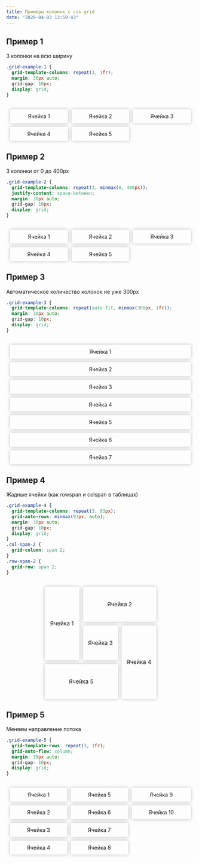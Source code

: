 ```yaml
---
title: Примеры колонок с css grid
date: "2020-04-03 13:59:43"
---
```


<div class="mt-80"></div>

<style>
  .grid-example-wrapper {
    /* transform: translate(-50%, 0); */
    position: relative;
    margin-right: auto;
    margin-left: auto;
    max-width: 1200px;
    padding: 0 10px;
    /*
    width: 100vw;
    left: 50%;
    */
  }
  .cell-example {
    box-shadow: 0 0 10px 0 rgba(0, 0, 0, 0.25);
    justify-items: center;
    align-items: center;
    border-radius: 3px;
    padding: 10px;
    display: grid;
  }
  .cell-example--x2 {
    grid-column: span 2;
  }
  .cell-example--y2 {
    grid-row: span 2;
  }
</style>

## Пример 1

3 колонки на всю ширину

```css
.grid-example-1 {
  grid-template-columns: repeat(3, 1fr);
  margin: 30px auto;
  grid-gap: 10px;
  display: grid;
}
```

<style>
.grid-example-1 {
  grid-template-columns: repeat(3, 1fr);
  margin: 30px auto;
  grid-gap: 10px;
  display: grid;
}
</style>

<div class="grid-example-wrapper">
  <div class="grid-example-1">
    <div class="cell-example">Ячейка 1</div>
    <div class="cell-example">Ячейка 2</div>
    <div class="cell-example">Ячейка 3</div>
    <div class="cell-example">Ячейка 4</div>
    <div class="cell-example">Ячейка 5</div>
  </div>
</div>

<div class="mt-80"></div>

## Пример 2

3 колонки от 0 до 400px

```css
.grid-example-2 {
  grid-template-columns: repeat(3, minmax(0, 400px));
  justify-content: space-between;
  margin: 30px auto;
  grid-gap: 10px;
  display: grid;
}
```

<style>
.grid-example-2 {
  grid-template-columns: repeat(3, minmax(0, 400px));
  justify-content: space-between;
  margin: 30px auto;
  grid-gap: 10px;
  display: grid;
}
</style>

<div class="grid-example-wrapper">
  <div class="grid-example-2">
    <div class="cell-example">Ячейка 1</div>
    <div class="cell-example">Ячейка 2</div>
    <div class="cell-example">Ячейка 3</div>
    <div class="cell-example">Ячейка 4</div>
    <div class="cell-example">Ячейка 5</div>
  </div>
</div>

<div class="mt-80"></div>

## Пример 3

Автоматическое количество колонок не уже 300px

```css
.grid-example-3 {
  grid-template-columns: repeat(auto-fit, minmax(300px, 1fr));
  margin: 30px auto;
  grid-gap: 10px;
  display: grid;
}
```

<style>
.grid-example-3 {
  grid-template-columns: repeat(auto-fit, minmax(300px, 1fr));
  margin: 30px auto;
  grid-gap: 10px;
  display: grid;
}
</style>

<div class="grid-example-wrapper">
  <div class="grid-example-3">
    <div class="cell-example">Ячейка 1</div>
    <div class="cell-example">Ячейка 2</div>
    <div class="cell-example">Ячейка 3</div>
    <div class="cell-example">Ячейка 4</div>
    <div class="cell-example">Ячейка 5</div>
    <div class="cell-example">Ячейка 6</div>
    <div class="cell-example">Ячейка 7</div>
  </div>
</div>

<div class="mt-80"></div>

## Пример 4

Жадные ячейки (как rowspan и colspan в таблицах)

```css
.grid-example-4 {
  grid-template-columns: repeat(3, 93px);
  grid-auto-rows: minmax(93px, auto);
  margin: 30px auto;
  grid-gap: 10px;
  display: grid;
}
.col-span-2 {
  grid-column: span 2;
}
.row-span-2 {
  grid-row: span 2;
}
```

<style>
.grid-example-4 {
  grid-template-columns: repeat(3, 93px);
  grid-auto-rows: minmax(93px, auto);
  justify-content: center;
  margin: 30px auto;
  grid-gap: 10px;
  display: grid;
}
.grid-example-4 .cell-example {
  font-size: 15px;
}
.col-span-2 {
  grid-column: span 2;
}
.row-span-2 {
  grid-row: span 2;
}
</style>

<div class="grid-example-wrapper">
  <div class="grid-example-4">
    <div class="cell-example row-span-2">Ячейка 1</div>
    <div class="cell-example col-span-2">Ячейка 2</div>
    <div class="cell-example">Ячейка 3</div>
    <div class="cell-example row-span-2">Ячейка 4</div>
    <div class="cell-example col-span-2">Ячейка 5</div>
  </div>
</div>

<div class="mt-80"></div>

## Пример 5

Меняем направление потока

```css
.grid-example-5 {
  grid-template-rows: repeat(3, 1fr);
  grid-auto-flow: column;
  margin: 30px auto;
  grid-gap: 10px;
  display: grid;
}
```

<style>
.grid-example-5 {
  grid-template-rows: repeat(4, 1fr);
  grid-auto-flow: column;
  margin: 30px auto;
  grid-gap: 10px;
  display: grid;
}
</style>

<div class="grid-example-wrapper">
  <div class="grid-example-5">
    <div class="cell-example">Ячейка 1</div>
    <div class="cell-example">Ячейка 2</div>
    <div class="cell-example">Ячейка 3</div>
    <div class="cell-example">Ячейка 4</div>
    <div class="cell-example">Ячейка 5</div>
    <div class="cell-example">Ячейка 6</div>
    <div class="cell-example">Ячейка 7</div>
    <div class="cell-example">Ячейка 8</div>
    <div class="cell-example">Ячейка 9</div>
    <div class="cell-example">Ячейка 10</div>
  </div>
</div>
